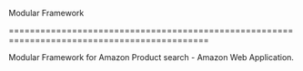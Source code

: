 Modular Framework

============================================================================================

Modular Framework for Amazon Product search - Amazon Web Application.

